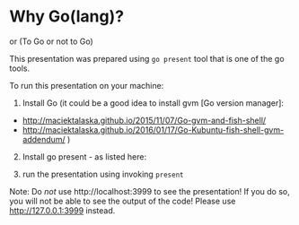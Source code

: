 Why Go(lang)? 
=============
or (To Go or not to Go)

This presentation was prepared using `go present` tool that is one of the go tools.

To run this presentation on your machine:

1. Install Go (it could be a good idea to install gvm [Go version manager]:
  - http://maciektalaska.github.io/2015/11/07/Go-gvm-and-fish-shell/
  - http://maciektalaska.github.io/2016/01/17/Go-Kubuntu-fish-shell-gvm-addendum/ )
2. Install go present - as listed here:

3. run the presentation using invoking `present`

Note: Do *not* use http://localhost:3999 to see the presentation! If you do so, you will not be able to see the output of the code! Please use http://127.0.0.1:3999 instead.
